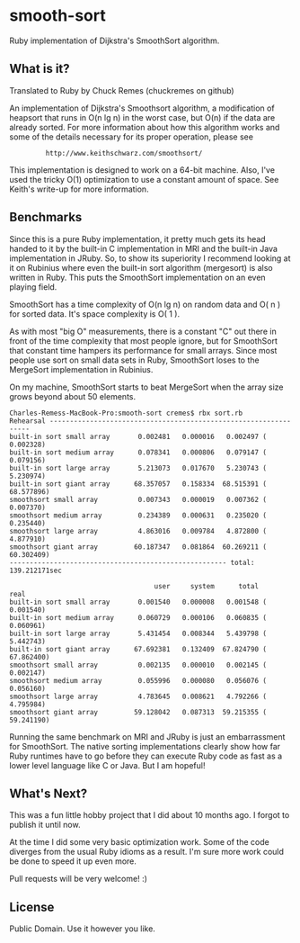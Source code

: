 smooth-sort
===========

Ruby implementation of Dijkstra's SmoothSort algorithm.

What is it?
-----------

Translated to Ruby by Chuck Remes (chuckremes on github)

An implementation of Dijkstra's Smoothsort algorithm, a modification of
heapsort that runs in O(n lg n) in the worst case, but O(n) if the data
are already sorted.  For more information about how this algorithm works
and some of the details necessary for its proper operation, please see

             http://www.keithschwarz.com/smoothsort/

This implementation is designed to work on a 64-bit machine. Also,
I've used the tricky O(1) optimization to use a constant amount of space.
See Keith's write-up for more information.


Benchmarks
----------

Since this is a pure Ruby implementation, it pretty much gets its head
handed to it by the built-in C implementation in MRI and the built-in Java 
implementation in JRuby. So, to show its superiority I recommend looking
at it on Rubinius where even the built-in sort algorithm (mergesort) is
also written in Ruby. This puts the SmoothSort implementation on an even
playing field.

SmoothSort has a time complexity of O(n lg n) on random data and O( n ) 
for sorted data. It's space complexity is O( 1 ).

As with most "big O" measurements, there is a constant "C" out there in
front of the time complexity that most people ignore, but for SmoothSort 
that constant time hampers its performance for small arrays. Since most 
people use sort on small data sets in Ruby, SmoothSort loses to the
MergeSort implementation in Rubinius.

On my machine, SmoothSort starts to beat MergeSort when the array size
grows beyond about 50 elements.

````
Charles-Remess-MacBook-Pro:smooth-sort cremes$ rbx sort.rb 
Rehearsal -----------------------------------------------------------------
built-in sort small array       0.002481   0.000016   0.002497 (  0.002328)
built-in sort medium array      0.078341   0.000806   0.079147 (  0.079156)
built-in sort large array       5.213073   0.017670   5.230743 (  5.230974)
built-in sort giant array      68.357057   0.158334  68.515391 ( 68.577896)
smoothsort small array          0.007343   0.000019   0.007362 (  0.007370)
smoothsort medium array         0.234389   0.000631   0.235020 (  0.235440)
smoothsort large array          4.863016   0.009784   4.872800 (  4.877910)
smoothsort giant array         60.187347   0.081864  60.269211 ( 60.302409)
------------------------------------------------------ total: 139.212171sec

                                    user     system      total        real
built-in sort small array       0.001540   0.000008   0.001548 (  0.001540)
built-in sort medium array      0.060729   0.000106   0.060835 (  0.060961)
built-in sort large array       5.431454   0.008344   5.439798 (  5.442743)
built-in sort giant array      67.692381   0.132409  67.824790 ( 67.862400)
smoothsort small array          0.002135   0.000010   0.002145 (  0.002147)
smoothsort medium array         0.055996   0.000080   0.056076 (  0.056160)
smoothsort large array          4.783645   0.008621   4.792266 (  4.795984)
smoothsort giant array         59.128042   0.087313  59.215355 ( 59.241190)
````

Running the same benchmark on MRI and JRuby is just an embarrassment for
SmoothSort. The native sorting implementations clearly show how far Ruby 
runtimes have to go before they can execute Ruby code as fast as a lower
level language like C or Java. But I am hopeful!

What's Next?
------------

This was a fun little hobby project that I did about 10 months ago. I forgot
to publish it until now.

At the time I did some very basic optimization work. Some of the code diverges
from the usual Ruby idioms as a result. I'm sure more work could be done to 
speed it up even more.

Pull requests will be very welcome! :)

License
-------
Public Domain. Use it however you like. 